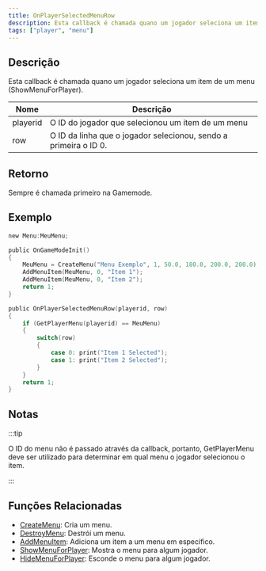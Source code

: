 ```yaml
---
title: OnPlayerSelectedMenuRow
description: Esta callback é chamada quano um jogador seleciona um item de um menu (ShowMenuForPlayer).
tags: ["player", "menu"]
---
```


## Descrição

Esta callback é chamada quano um jogador seleciona um item de um menu (ShowMenuForPlayer).

| Nome     | Descrição                                                 |
| -------- | ----------------------------------------------------------- |
| playerid | O ID do jogador que selecionou um item de um menu           |
| row      | O ID da linha que o jogador selecionou, sendo a primeira o ID 0. |

## Retorno

Sempre é chamada primeiro na Gamemode.

## Exemplo

```c
new Menu:MeuMenu;

public OnGameModeInit()
{
    MeuMenu = CreateMenu("Menu Exemplo", 1, 50.0, 180.0, 200.0, 200.0);
    AddMenuItem(MeuMenu, 0, "Item 1");
    AddMenuItem(MeuMenu, 0, "Item 2");
    return 1;
}

public OnPlayerSelectedMenuRow(playerid, row)
{
    if (GetPlayerMenu(playerid) == MeuMenu)
    {
        switch(row)
        {
            case 0: print("Item 1 Selected");
            case 1: print("Item 2 Selected");
        }
    }
    return 1;
}
```

## Notas

:::tip

O ID do menu não é passado através da callback, portanto, GetPlayerMenu deve ser utilizado para determinar em qual menu o jogador selecionou o item.

:::

## Funções Relacionadas

- [CreateMenu](../functions/CreateMenu): Cria um menu.
- [DestroyMenu](../functions/DestroyMenu): Destrói um menu.
- [AddMenuItem](../functions/AddMenuItem): Adiciona um item a um menu em específico.
- [ShowMenuForPlayer](../functions/ShowMenuForPlayer): Mostra o menu para algum jogador.
- [HideMenuForPlayer](../functions/HideMenuForPlayer): Esconde o menu para algum jogador.

